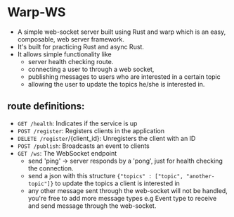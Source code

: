# Warp-WS

- A simple web-socket server built using Rust and warp which is an easy, composable, web server framework.
- It's built for practicing Rust and async Rust.
- It allows simple functionality like
  - server health checking route.
  - connecting a user to through a web socket,
  - publishing messages to users who are interested in a certain topic
  - allowing the user to update the topics he/she is interested in.

## route definitions:

- `GET /health`: Indicates if the service is up
- `POST /register`: Registers clients in the application
- `DELETE /register`/{client_id}: Unregisters the client with an ID
- `POST /publish`: Broadcasts an event to clients
- `GET /ws`: The WebSocket endpoint
  - send 'ping' -> server responds by a 'pong', just for health checking the connection.
  - send a json with this structure `{"topics" : ["topic", "another-topic"]}` to update the topics a client is interested in
  - any other message sent through the web-socket will not be handled, you're free to add more message types e.g Event type to receive and send message through the web-socket.
